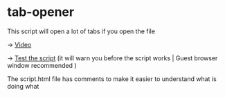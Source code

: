 # tab-opener

This script will open a lot of tabs if you open the file

-> [Video](https://mr.stuffmaker.net/tab-opener)

-> [Test the script](https://stuffmaker.xyz/lol) (it will warn you before the script works | Guest browser window recommended )

The script.html file has comments to make it easier to understand what is doing what
